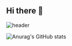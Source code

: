 ## Hi there 👋
![header](https://capsule-render.vercel.app/api?type=waving&color=auto&height=250&section=header&text=Taehwa　Hong&fontSize=90)

![Anurag's GitHub stats](https://github-readme-stats.vercel.app/api?username=jkar3618&show_icons=true&theme=radical)



<!--
**jkar3618/jkar3618** is a ✨ _special_ ✨ repository because its `README.md` (this file) appears on your GitHub profile.

Here are some ideas to get you started:

- 🔭 I’m currently working on ...
- 🌱 I’m currently learning ...
- 👯 I’m looking to collaborate on ...
- 🤔 I’m looking for help with ...
- 💬 Ask me about ...
- 📫 How to reach me: ...
- 😄 Pronouns: ...
- ⚡ Fun fact: ...
-->
